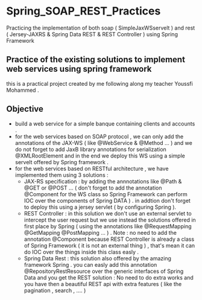 # Spring_SOAP_REST_Practices
Practicing the implementation of both soap ( SimpleJaxWSservelt ) and rest ( Jersey-JAXRS &amp; Spring Data REST &amp; REST Controller ) using Spring Framework 

## Practice of the existing solutions to implement web services using spring framework 
this is a practical project created by me following along my teacher Youssfi Mohammed .
## Objective 
- build a web service for a simple banque containing clients and accounts . 
- for the web services based on SOAP protocol , we can only add the annotations of the JAX-WS ( like @WebService & @Method ... ) and we do not forget to add JaxB library annotations for serialization @XMLRootElement and in the end we deploy this WS using a simple servelt offered by Spring framework .
- for the web services based on RESTful architecture , we have implemented them using 3 solutions : 
  * JAX-RS specification : by adding the annnotations like @Path & @GET or @POST ... ( don't forget to add the annotation @Component for the WS class so Spring Framework can perform IOC over the components of Spring DATA ) . in addtion don't forget to deploy this using a jersey servlet ( by configuring Spring ).
  * REST Controller : in this solution we don't use an external servlet to intercept the user request but we use instead the solutions offered in first place by Spring ( using the annotations like @RequestMapping @GetMapping @PostMapping ... ) . Note : no need to add the annotation @Component because REST Controller is already a class of Spring Framework ( it is not an external thing ) , that's mean it can do IOC over the things inside this class easly . 
  * Spring Data Rest : this solution also offered by the amazing framework Spring . you can easly add this annotation @RepositoryRestResource over the generic interfaces of Spring Data and you get the REST solution : No need to do extra works and you have then a beautiful REST api with extra features ( like the pagination , search , .... ) 
  
